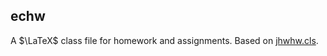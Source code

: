 ## echw

A $\LaTeX$ class file for homework and assignments. Based on [jhwhw.cls](https://gist.github.com/jhwilson/1278588).